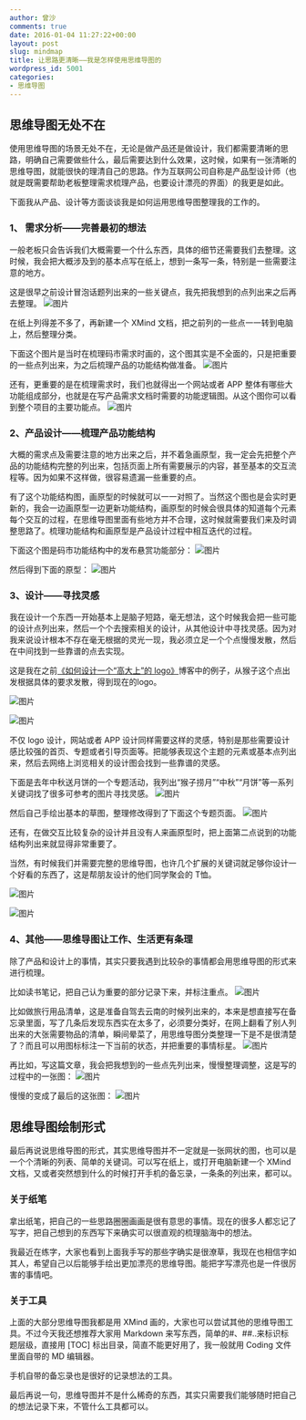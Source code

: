 ```yaml
---
author: 曾沙
comments: true
date: 2016-01-04 11:27:22+00:00
layout: post
slug: mindmap
title: 让思路更清晰——我是怎样使用思维导图的
wordpress_id: 5001
categories:
- 思维导图
---
```


## 思维导图无处不在

使用思维导图的场景无处不在，无论是做产品还是做设计，我们都需要清晰的思路，明确自己需要做些什么，最后需要达到什么效果，这时候，如果有一张清晰的思维导图，就能很快的理清自己的思路。作为互联网公司自称是产品型设计师（也就是既需要帮助老板整理需求梳理产品，也要设计漂亮的界面）的我更是如此。

下面我从产品、设计等方面谈谈我是如何运用思维导图整理我的工作的。



### 1、 需求分析——完善最初的想法


一般老板只会告诉我们大概需要一个什么东西，具体的细节还需要我们去整理。这时候，我会把大概涉及到的基本点写在纸上，想到一条写一条，特别是一些需要注意的地方。

这是很早之前设计冒泡话题列出来的一些关键点，我先把我想到的点列出来之后再去整理。
 ![图片](https://dn-coding-net-production-pp.qbox.me/12da59fe-f63b-4708-88b4-16e32ae84c0a.jpeg) 


在纸上列得差不多了，再新建一个 XMind 文档，把之前列的一些点一一转到电脑上，然后整理分类。

下面这个图片是当时在梳理码市需求时画的，这个图其实是不全面的，只是把重要的一些点列出来，为之后梳理产品的功能结构做准备。
 ![图片](https://dn-coding-net-production-pp.qbox.me/fa34c949-b36d-4c86-a1be-a6f6c5459f3e.png) 

还有，更重要的是在梳理需求时，我们也就得出一个网站或者 APP 整体有哪些大功能组成部分，也就是在写产品需求文档时需要的功能逻辑图。从这个图你可以看到整个项目的主要功能点。
 ![图片](https://dn-coding-net-production-pp.qbox.me/535567ad-e51f-43b9-aa66-8b98fc719dc6.png) 


### 2、产品设计——梳理产品功能结构

大概的需求点及需要注意的地方出来之后，并不着急画原型，我一定会先把整个产品的功能结构完整的列出来，包括页面上所有需要展示的内容，甚至基本的交互流程等。因为如果不这样做，很容易遗漏一些重要的点。

有了这个功能结构图，画原型的时候就可以一一对照了。当然这个图也是会实时更新的，我会一边画原型一边更新功能结构，画原型的时候会很具体的知道每个元素每个交互的过程，在思维导图里面有些地方并不合理，这时候就需要我们来及时调整思路了。梳理功能结构和画原型是产品设计过程中相互迭代的过程。

下面这个图是码市功能结构中的发布悬赏功能部分：
 ![图片](https://dn-coding-net-production-pp.qbox.me/4b1d61b9-c558-4afc-9aed-54dd47b440be.png) 

然后得到下面的原型：
 ![图片](https://dn-coding-net-production-pp.qbox.me/eb4feccf-3514-41ac-b4de-222db74ef1d9.png) 


### 3、设计——寻找灵感

我在设计一个东西一开始基本上是脑子短路，毫无想法，这个时候我会把一些可能的设计点列出来，然后一个个去搜索相关的设计，从其他设计中寻找灵感。因为对我来说设计根本不存在毫无根据的灵光一现，我必须立足一个个点慢慢发散，然后在中间找到一些靠谱的点去实现。

这是我在之前[《如何设计一个“高大上”的 logo》][1]博客中的例子，从猴子这个点出发根据具体的要求发散，得到现在的logo。

 ![图片](https://dn-coding-net-production-pp.qbox.me/87fe3eb7-ac77-451a-944b-641d71fa5e3a.png) 

 ![图片](https://dn-coding-net-production-pp.qbox.me/c7bfc73c-ee6c-42ab-b8fd-3410c7a22200.png) 


不仅 logo 设计，网站或者 APP 设计同样需要这样的灵感，特别是那些需要设计感比较强的首页、专题或者引导页面等。把能够表现这个主题的元素或基本点列出来，然后去网络上浏览相关的设计图会找到一些靠谱的灵感。

下面是去年中秋送月饼的一个专题活动，我列出“猴子捞月”“中秋”“月饼”等一系列关键词找了很多可参考的图片寻找灵感。
 ![图片](https://dn-coding-net-production-pp.qbox.me/36bd001a-e276-46d5-9927-e8eb8dae5556.png) 

然后自己手绘出基本的草图，整理修改得到了下面这个专题页面。
 ![图片](https://dn-coding-net-production-pp.qbox.me/b8f10f36-0759-4abb-a2ba-f02be78cb84c.png) 


还有，在做交互比较复杂的设计并且没有人来画原型时，把上面第二点说到的功能结构列出来就显得非常重要了。

当然，有时候我们并需要完整的思维导图，也许几个扩展的关键词就足够你设计一个好看的东西了，这是帮朋友设计的他们同学聚会的 T恤。

 ![图片](https://dn-coding-net-production-pp.qbox.me/e9d7c672-ef68-47e5-8c45-f2d39612a7d1.png) 

 ![图片](https://dn-coding-net-production-pp.qbox.me/d1f370b8-3a4d-41a8-a827-bc7d804ede8c.jpg) 


### 4、其他——思维导图让工作、生活更有条理

除了产品和设计上的事情，其实只要我遇到比较杂的事情都会用思维导图的形式来进行梳理。

比如读书笔记，把自己认为重要的部分记录下来，并标注重点。
 ![图片](https://dn-coding-net-production-pp.qbox.me/2cf6fe6e-2591-4b52-8705-210f89a7242c.png) 

比如做旅行用品清单，这是准备自驾去云南的时候列出来的，本来是想直接写在备忘录里面，写了几条后发现东西实在太多了，必须要分类好，在网上翻看了别人列出来的大张需要物品的清单，瞬间晕菜了，用思维导图分类整理一下是不是很清楚了？而且可以用图标标注一下当前的状态，并把重要的事情标星。
 ![图片](https://dn-coding-net-production-pp.qbox.me/f04dc2cd-5a56-433a-b7e9-9466bf285c1b.png) 


再比如，写这篇文章，我会把我想到的一些点先列出来，慢慢整理调整，这是写的过程中的一张图：
 ![图片](https://dn-coding-net-production-pp.qbox.me/e9e52201-40ba-46da-b779-55ac869086fa.png) 

慢慢的变成了最后的这张图：
 ![图片](https://dn-coding-net-production-pp.qbox.me/32f807b4-8eb0-432a-8192-bd8933330f36.png) 


## 思维导图绘制形式

最后再说说思维导图的形式，其实思维导图并不一定就是一张网状的图，也可以是一个个清晰的列表、简单的关键词。可以写在纸上，或打开电脑新建一个 XMind 文档，又或者突然想到什么的时候打开手机的备忘录，一条条的列出来，都可以。

### 关于纸笔

拿出纸笔，把自己的一些思路圈圈画画是很有意思的事情。现在的很多人都忘记了写字，把自己想到的东西写下来确实可以很直观的梳理脑海中的想法。

我最近在练字，大家也看到上面我手写的那些字确实是很潦草，我现在也相信字如其人，希望自己以后能够手绘出更加漂亮的思维导图。能把字写漂亮也是一件很厉害的事情吧。

### 关于工具

上面的大部分思维导图我都是用 XMind 画的，大家也可以尝试其他的思维导图工具。不过今天我还想推荐大家用 Markdown 来写东西，简单的#、##..来标识标题层级，直接用 [TOC] 标出目录，简直不能更好用了，我一般就用 Coding 文件里面自带的 MD 编辑器。

手机自带的备忘录也是很好的记录想法的工具。

最后再说一句，思维导图并不是什么稀奇的东西，其实只需要我们能够随时把自己的想法记录下来，不管什么工具都可以。

  [1]: https://blog.coding.net/blog/how-to-design-a-great-logo
